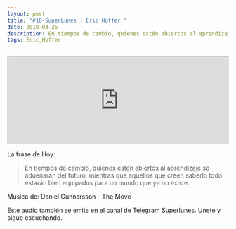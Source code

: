 ```yaml
---
layout: post
title: "#18-SuperLunes | Eric Hoffer "
date: 2018-03-26
description: En tiempos de cambio, quienes estén abiertos al aprendizaje se adueñarán del futuro, mientras que aquellos que creen saberlo todo estarán bien equipados para un mundo que ya no existe.
tags: Eric_Hoffer
---
```


<iframe frameborder='0' allowfullscreen='' scrolling='no' height='200' style='border:1px solid #b6b6b6; box-sizing:border-box; width:100%;' src='https://radiocasters.com/player/25/1092'></iframe>


La frase de Hoy:
>
>En tiempos de cambio, quienes estén abiertos al aprendizaje se adueñarán del futuro, mientras que aquellos que creen saberlo todo estarán bien equipados para un mundo que ya no existe.


Musica de: Daniel Gunnarsson - The Move

Este audio también se emite en el canal de Telegram [Superlunes](https://t.me/superlunes). Unete y sigue escuchando.
